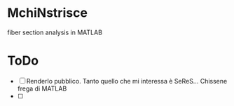 # MchiNstrisce
fiber section analysis in MATLAB

# ToDo
- [ ] Renderlo pubblico. Tanto quello che mi interessa è SeReS... Chissene frega di MATLAB
- [ ] 
